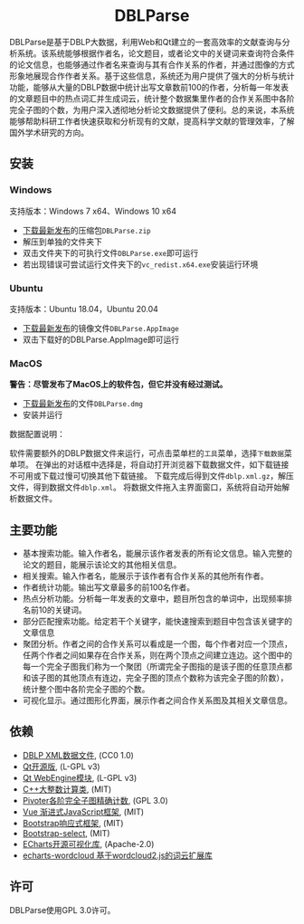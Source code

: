 <h1 align="center">DBLParse</h1>

DBLParse是基于DBLP大数据，利用Web和Qt建立的一套高效率的文献查询与分析系统。该系统能够根据作者名，论文题目，或者论文中的关键词来查询符合条件的论文信息，也能够通过作者名来查询与其有合作关系的作者，并通过图像的方式形象地展现合作作者关系。基于这些信息，系统还为用户提供了强大的分析与统计功能，能够从大量的DBLP数据中统计出写文章数前100的作者，分析每一年发表的文章题目中的热点词汇并生成词云，统计整个数据集里作者的合作关系图中各阶完全子图的个数，为用户深入透彻地分析论文数据提供了便利。总的来说，本系统能够帮助科研工作者快速获取和分析现有的文献，提高科学文献的管理效率，了解国外学术研究的方向。

## 安装
### Windows
支持版本：Windows 7 x64、Windows 10 x64

* [下载最新发布](https://github.com/tootal/DBLParse/releases)的压缩包`DBLParse.zip`
* 解压到单独的文件夹下
* 双击文件夹下的可执行文件`DBLParse.exe`即可运行
* 若出现错误可尝试运行文件夹下的`vc_redist.x64.exe`安装运行环境

### Ubuntu
支持版本：Ubuntu 18.04，Ubuntu 20.04

* [下载最新发布](https://github.com/tootal/DBLParse/releases)的镜像文件`DBLParse.AppImage`
* 双击下载好的DBLParse.AppImage即可运行

### MacOS
**警告：尽管发布了MacOS上的软件包，但它并没有经过测试。**
* [下载最新发布](https://github.com/tootal/DBLParse/releases)的文件`DBLParse.dmg`
* 安装并运行

数据配置说明：

软件需要额外的DBLP数据文件来运行，可点击菜单栏的`工具`菜单，选择`下载数据`菜单项。
在弹出的对话框中选择是，将自动打开浏览器下载数据文件，如下载链接不可用或下载过慢可切换其他下载链接。
下载完成后得到文件`dblp.xml.gz`，解压文件，得到数据文件`dblp.xml`。
将数据文件拖入主界面窗口，系统将自动开始解析数据文件。

## 主要功能

* 基本搜索功能。输入作者名，能展示该作者发表的所有论文信息。输入完整的论文的题目，能展示该论文的其他相关信息。
* 相关搜索。输入作者名，能展示于该作者有合作关系的其他所有作者。
* 作者统计功能。输出写文章最多的前100名作者。
* 热点分析功能。分析每一年发表的文章中，题目所包含的单词中，出现频率排名前10的关键词。
* 部分匹配搜索功能。给定若干个关键字，能快速搜索到题目中包含该关键字的文章信息
* 聚团分析。作者之间的合作关系可以看成是一个图，每个作者对应一个顶点，任两个作者之间如果存在合作关系，则在两个顶点之间建立连边。这个图中的每一个完全子图我们称为一个聚团（所谓完全子图指的是该子图的任意顶点都和该子图的其他顶点有连边，完全子图的顶点个数称为该完全子图的阶数），统计整个图中各阶完全子图的个数。
* 可视化显示。通过图形化界面，展示作者之间合作关系图及其相关文章信息。

## 依赖

* [DBLP XML数据文件](https://dblp.org/xml/), (CC0 1.0)
* [Qt开源版](https://doc.qt.io/qt-5/licensing.html), (L-GPL v3)
* [Qt WebEngine模块](https://doc.qt.io/qt-5/qtwebengine-licensing.html), (L-GPL v3)
* [C++大整数计算类](https://github.com/Limeoats/BigNumber), (MIT)
* [Pivoter各阶完全子图精确计数](https://bitbucket.org/sjain12/pivoter/src/master/), (GPL 3.0)
* [Vue 渐进式JavaScript框架](https://cn.vuejs.org/index.html), (MIT)
* [Bootstrap响应式框架](https://getbootstrap.com/), (MIT)
* [Bootstrap-select](https://github.com/snapappointments/bootstrap-select), (MIT)
* [ECharts开源可视化库](https://echarts.apache.org/zh/index.html), (Apache-2.0)
* [echarts-wordcloud 基于wordcloud2.js的词云扩展库](https://github.com/ecomfe/echarts-wordcloud)

## 许可
DBLParse使用GPL 3.0许可。